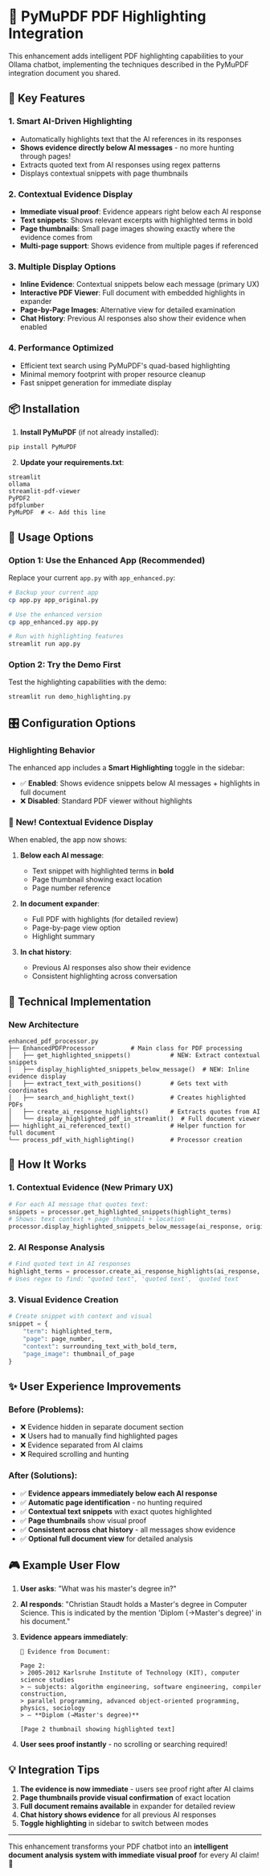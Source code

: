 # 🎯 PyMuPDF PDF Highlighting Integration

This enhancement adds intelligent PDF highlighting capabilities to your Ollama chatbot, implementing the techniques described in the PyMuPDF integration document you shared.

## 🌟 Key Features

### 1. **Smart AI-Driven Highlighting**
- Automatically highlights text that the AI references in its responses
- **Shows evidence directly below AI messages** - no more hunting through pages!
- Extracts quoted text from AI responses using regex patterns
- Displays contextual snippets with page thumbnails

### 2. **Contextual Evidence Display**
- **Immediate visual proof**: Evidence appears right below each AI response
- **Text snippets**: Shows relevant excerpts with highlighted terms in bold
- **Page thumbnails**: Small page images showing exactly where the evidence comes from
- **Multi-page support**: Shows evidence from multiple pages if referenced

### 3. **Multiple Display Options**
- **Inline Evidence**: Contextual snippets below each message (primary UX)
- **Interactive PDF Viewer**: Full document with embedded highlights in expander
- **Page-by-Page Images**: Alternative view for detailed examination
- **Chat History**: Previous AI responses also show their evidence when enabled

### 4. **Performance Optimized**
- Efficient text search using PyMuPDF's quad-based highlighting
- Minimal memory footprint with proper resource cleanup
- Fast snippet generation for immediate display

## 📦 Installation

1. **Install PyMuPDF** (if not already installed):
```bash
pip install PyMuPDF
```

2. **Update your requirements.txt**:
```
streamlit
ollama
streamlit-pdf-viewer
PyPDF2
pdfplumber
PyMuPDF  # <- Add this line
```

## 🚀 Usage Options

### Option 1: Use the Enhanced App (Recommended)

Replace your current `app.py` with `app_enhanced.py`:

```bash
# Backup your current app
cp app.py app_original.py

# Use the enhanced version
cp app_enhanced.py app.py

# Run with highlighting features
streamlit run app.py
```

### Option 2: Try the Demo First

Test the highlighting capabilities with the demo:

```bash
streamlit run demo_highlighting.py
```

## 🎛️ Configuration Options

### Highlighting Behavior

The enhanced app includes a **Smart Highlighting** toggle in the sidebar:
- ✅ **Enabled**: Shows evidence snippets below AI messages + highlights in full document
- ❌ **Disabled**: Standard PDF viewer without highlights

### 🎯 **New!** Contextual Evidence Display

When enabled, the app now shows:

1. **Below each AI message**: 
   - Text snippet with highlighted terms in **bold**
   - Page thumbnail showing exact location
   - Page number reference

2. **In document expander**:
   - Full PDF with highlights (for detailed review)
   - Page-by-page view option
   - Highlight summary

3. **In chat history**:
   - Previous AI responses also show their evidence
   - Consistent highlighting across conversation

## 🔧 Technical Implementation

### New Architecture

```
enhanced_pdf_processor.py
├── EnhancedPDFProcessor          # Main class for PDF processing
│   ├── get_highlighted_snippets()           # NEW: Extract contextual snippets
│   ├── display_highlighted_snippets_below_message()  # NEW: Inline evidence display
│   ├── extract_text_with_positions()        # Gets text with coordinates
│   ├── search_and_highlight_text()          # Creates highlighted PDFs
│   ├── create_ai_response_highlights()      # Extracts quotes from AI
│   └── display_highlighted_pdf_in_streamlit()  # Full document viewer
├── highlight_ai_referenced_text()           # Helper function for full document
└── process_pdf_with_highlighting()          # Processor creation
```

## 🎯 How It Works

### 1. **Contextual Evidence** (New Primary UX)
```python
# For each AI message that quotes text:
snippets = processor.get_highlighted_snippets(highlight_terms)
# Shows: text context + page thumbnail + location
processor.display_highlighted_snippets_below_message(ai_response, original_text)
```

### 2. **AI Response Analysis**
```python
# Find quoted text in AI responses
highlight_terms = processor.create_ai_response_highlights(ai_response, document_text)
# Uses regex to find: "quoted text", 'quoted text', `quoted text`
```

### 3. **Visual Evidence Creation**
```python
# Create snippet with context and visual
snippet = {
    "term": highlighted_term,
    "page": page_number,
    "context": surrounding_text_with_bold_term,
    "page_image": thumbnail_of_page
}
```

## ✨ **User Experience Improvements**

### Before (Problems):
- ❌ Evidence hidden in separate document section
- ❌ Users had to manually find highlighted pages
- ❌ Evidence separated from AI claims
- ❌ Required scrolling and hunting

### After (Solutions):
- ✅ **Evidence appears immediately below each AI response**
- ✅ **Automatic page identification** - no hunting required
- ✅ **Contextual text snippets** with exact quotes highlighted
- ✅ **Page thumbnails** show visual proof
- ✅ **Consistent across chat history** - all messages show evidence
- ✅ **Optional full document view** for detailed analysis

## 🎮 **Example User Flow**

1. **User asks**: "What was his master's degree in?"

2. **AI responds**: "Christian Staudt holds a Master's degree in Computer Science. This is indicated by the mention 'Diplom (→Master's degree)' in his document."

3. **Evidence appears immediately**:
   ```
   🎯 Evidence from Document:
   
   Page 2:
   > 2005-2012 Karlsruhe Institute of Technology (KIT), computer science studies 
   > – subjects: algorithm engineering, software engineering, compiler construction, 
   > parallel programming, advanced object-oriented programming, physics, sociology 
   > – **Diplom (→Master's degree)**
   
   [Page 2 thumbnail showing highlighted text]
   ```

4. **User sees proof instantly** - no scrolling or searching required!

## 💡 Integration Tips

1. **The evidence is now immediate** - users see proof right after AI claims
2. **Page thumbnails provide visual confirmation** of exact location
3. **Full document remains available** in expander for detailed review
4. **Chat history shows evidence** for all previous AI responses
5. **Toggle highlighting** in sidebar to switch between modes

---

This enhancement transforms your PDF chatbot into an **intelligent document analysis system with immediate visual proof** for every AI claim! 🎉 